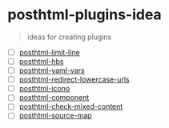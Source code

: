 # posthtml-plugins-idea
> ideas for creating plugins

- [ ] [posthtml-limit-line](https://github.com/posthtml/posthtml-render/issues/3)
- [ ] [posthtml-hbs](https://github.com/posthtml/posthtml/issues/193)
- [ ] [posthtml-yaml-vars](https://github.com/posthtml/posthtml-extend/issues/10)
- [ ] [posthtml-redirect-lowercase-urls](https://github.com/posthtml/posthtml-plugins/issues/18)
- [ ] [posthtml-icono](https://github.com/posthtml/posthtml-plugins/issues/19)
- [ ] [posthtml-component](https://github.com/posthtml/posthtml-plugins-idea/issues/7)
- [ ] [posthtml-check-mixed-content](https://github.com/posthtml/posthtml-plugins-idea/issues/8)
- [ ] [posthtml-source-map](https://github.com/posthtml/posthtml-plugins-idea/issues/9)
